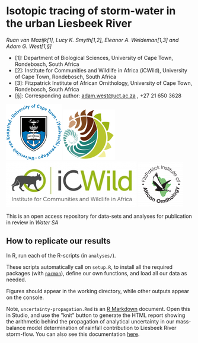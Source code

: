 # Isotopic tracing of storm-water in the urban Liesbeek River

*Ruan van Mazijk[1], Lucy K. Smyth[1,2], Eleanor A. Weideman[1,3] and Adam G. West[1,§]*

- [1]: Department of Biological Sciences, University of Cape Town, Rondebosch, South Africa
- [2]: Institute for Communities and Wildlife in Africa (iCWild), University of Cape Town, Rondebosch, South Africa
- [3]: Fitzpatrick Institute of African Ornithology, University of Cape Town, Rondebosch, South Africa
- [§]: Corresponding author: adam.west@uct.ac.za , +27 21 650 3628

![](logos/UCT-logo.png) ![](logos/BIO-logo.png) ![](logos/ICWild-logo.jpg) ![](logos/FitzPatrick-logo.png)

This is an open access repository for data-sets and analyses for publication in review in *Water SA*

## How to replicate our results

In R, run each of the R-scripts (in `analyses/`).

These scripts automatically call on `setup.R`, to install all the required packages (with [`pacman`](https://cran.r-project.org/web/packages/pacman/vignettes/Introduction_to_pacman.html)), define our own functions, and load all our data as needed.

Figures should appear in the working directory, while other outputs appear on the console.

Note, `uncertainty-propagation.Rmd` is an [R Markdown](https://rmarkdown.rstudio.com/) document. Open this in Studio, and use the "knit" button to generate the HTML report showing the arithmetic behind the propagation of analytical uncertainty in our mass-balance model determination of rainfall contribution to Liesbeek River storm-flow. You can also see this documentation [here](https://rvanmazijk.github.io/Liesbeek-River-isotopics/analyses/uncertainty-propagation.html).
